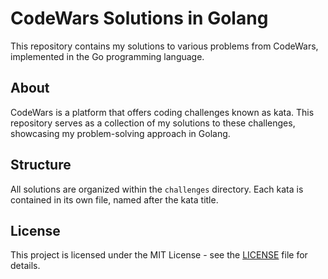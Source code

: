 # CodeWars Solutions in Golang

This repository contains my solutions to various problems from CodeWars, implemented in the Go programming language.

## About

CodeWars is a platform that offers coding challenges known as kata. This repository serves as a collection of my solutions to these challenges, showcasing my problem-solving approach in Golang.

## Structure

All solutions are organized within the `challenges` directory. Each kata is contained in its own file, named after the kata title.

## License

This project is licensed under the MIT License - see the [LICENSE](LICENSE) file for details.
